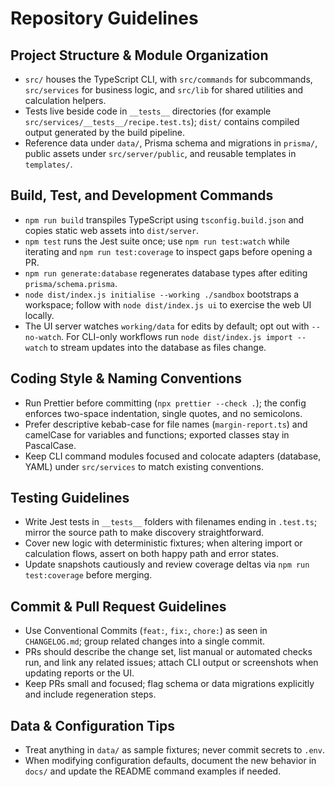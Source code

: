 # Repository Guidelines

## Project Structure & Module Organization

- `src/` houses the TypeScript CLI, with `src/commands` for subcommands, `src/services` for business logic, and `src/lib` for shared utilities and calculation helpers.
- Tests live beside code in `__tests__` directories (for example `src/services/__tests__/recipe.test.ts`); `dist/` contains compiled output generated by the build pipeline.
- Reference data under `data/`, Prisma schema and migrations in `prisma/`, public assets under `src/server/public`, and reusable templates in `templates/`.

## Build, Test, and Development Commands

- `npm run build` transpiles TypeScript using `tsconfig.build.json` and copies static web assets into `dist/server`.
- `npm test` runs the Jest suite once; use `npm run test:watch` while iterating and `npm run test:coverage` to inspect gaps before opening a PR.
- `npm run generate:database` regenerates database types after editing `prisma/schema.prisma`.
- `node dist/index.js initialise --working ./sandbox` bootstraps a workspace; follow with `node dist/index.js ui` to exercise the web UI locally.
- The UI server watches `working/data` for edits by default; opt out with `--no-watch`. For CLI-only workflows run `node dist/index.js import --watch` to stream updates into the database as files change.

## Coding Style & Naming Conventions

- Run Prettier before committing (`npx prettier --check .`); the config enforces two-space indentation, single quotes, and no semicolons.
- Prefer descriptive kebab-case for file names (`margin-report.ts`) and camelCase for variables and functions; exported classes stay in PascalCase.
- Keep CLI command modules focused and colocate adapters (database, YAML) under `src/services` to match existing conventions.

## Testing Guidelines

- Write Jest tests in `__tests__` folders with filenames ending in `.test.ts`; mirror the source path to make discovery straightforward.
- Cover new logic with deterministic fixtures; when altering import or calculation flows, assert on both happy path and error states.
- Update snapshots cautiously and review coverage deltas via `npm run test:coverage` before merging.

## Commit & Pull Request Guidelines

- Use Conventional Commits (`feat:`, `fix:`, `chore:`) as seen in `CHANGELOG.md`; group related changes into a single commit.
- PRs should describe the change set, list manual or automated checks run, and link any related issues; attach CLI output or screenshots when updating reports or the UI.
- Keep PRs small and focused; flag schema or data migrations explicitly and include regeneration steps.

## Data & Configuration Tips

- Treat anything in `data/` as sample fixtures; never commit secrets to `.env`.
- When modifying configuration defaults, document the new behavior in `docs/` and update the README command examples if needed.

